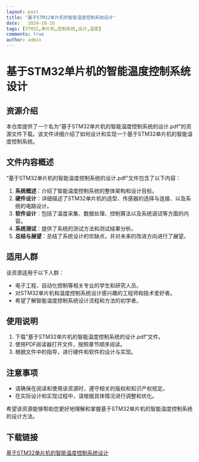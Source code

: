 ```yaml
---
layout: post
title: "基于STM32单片机的智能温度控制系统设计"
date:   2024-10-16
tags: [STM32,单片机,控制系统,设计,温度]
comments: true
author: admin
---
```

# 基于STM32单片机的智能温度控制系统设计

## 资源介绍

本仓库提供了一个名为“基于STM32单片机的智能温度控制系统的设计.pdf”的资源文件下载。该文件详细介绍了如何设计和实现一个基于STM32单片机的智能温度控制系统。

## 文件内容概述

“基于STM32单片机的智能温度控制系统的设计.pdf”文件包含了以下内容：

1. **系统概述**：介绍了智能温度控制系统的整体架构和设计目标。
2. **硬件设计**：详细描述了STM32单片机的选型、传感器的选择与连接、以及系统的电路设计。
3. **软件设计**：包括了温度采集、数据处理、控制算法以及系统调试等方面的内容。
4. **系统测试**：提供了系统的测试方法和测试结果分析。
5. **总结与展望**：总结了系统设计的优缺点，并对未来的改进方向进行了展望。

## 适用人群

该资源适用于以下人群：

- 电子工程、自动化控制等相关专业的学生和研究人员。
- 对STM32单片机和温度控制系统设计感兴趣的工程师和技术爱好者。
- 希望了解智能温度控制系统设计流程和方法的初学者。

## 使用说明

1. 下载“基于STM32单片机的智能温度控制系统的设计.pdf”文件。
2. 使用PDF阅读器打开文件，按照章节顺序阅读。
3. 根据文件中的指导，进行硬件和软件的设计与实现。

## 注意事项

- 请确保在阅读和使用该资源时，遵守相关的版权和知识产权规定。
- 在实际设计和实现过程中，请根据具体情况进行调整和优化。

希望该资源能够帮助您更好地理解和掌握基于STM32单片机的智能温度控制系统的设计方法。

## 下载链接

[基于STM32单片机的智能温度控制系统设计](https://pan.quark.cn/s/2e53ea287449)